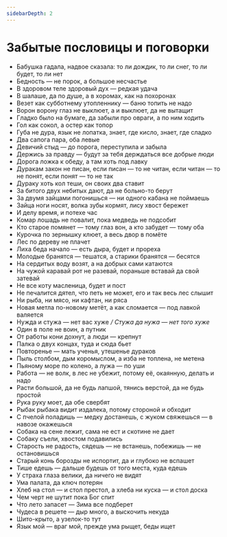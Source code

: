 ```yaml
---
sidebarDepth: 2
---
```


# Забытые пословицы и поговорки

- Бабушка гадала, надвое сказала: то ли дождик, то ли снег, то ли будет, то ли нет
- Бедность — не порок, а большое несчастье
- В здоровом теле здоровый дух — редкая удача
- В шалаше, да по душе, а в хоромах, как на похоронах
- Везет как субботнему утопленнику — баню топить не надо
- Ворон ворону глаз не выклюет, а и выклюет, да не вытащит
- Гладко было на бумаге, да забыли про овраги, а по ним ходить
- Гол как сокол, а остер как топор
- Губа не дура, язык не лопатка, знает, где кисло, знает, где сладко
- Два сапога пара, оба левые
- Девичий стыд — до порога, переступила и забыла
- Держись за правду — будут за тебя держдаться все добрые люди
- Дорога ложка к обеду, а там хоть под лавку
- Дуракам закон не писан, если писан — то не читан, если читан — то не понят, если понят — то не так
- Дураку хоть кол теши, он своих два ставит
- За битого двух небитых дают, да не больно-то берут
- За двумя зайцами погонишься — ни одного кабана не поймаешь
- Зайца ноги носят, волка зубы кормят, лису хвост бережет
- И делу время, и потехе час
- Комар лошадь не повалит, пока медведь не подсобит
- Кто старое помянет — тому глаз вон, а кто забудет — тому оба
- Курочка по зернышку клюет, а весь двор в помёте
- Лес по дереву не плачет
- Лиха беда начало — есть дыра, будет и прореха
- Молодые бранятся — тешатся, а старики бранятся — бесятся
- На сердитых воду возят, а на добрых сами катаются
- На чужой каравай рот не разевай, пораньше вставай да свой затевай
- Не все коту масленица, будет и пост
- Не печалится дятел, что петь не может, его и так весь лес слышит
- Ни рыба, ни мясо, ни кафтан, ни ряса
- Новая метла по-новому метёт, а как сломается — под лавкой валяется
- Нужда и стужа — нет вас хуже _/ Стужа да нужа — нет того хуже_
- Один в поле не воин, а путник
- От работы кони дохнут, а люди — крепнут
- Палка о двух концах, туда и сюда бьет
- Повторенье — мать ученья, утешенье дураков
- Пыль столбом, дым коромыслом, а изба не топлена, не метена
- Пьяному море по колено, а лужа — по уши
- Работа — не волк, в лес не убежит, потому её, окаянную, делать и надо
- Расти большой, да не будь лапшой, тянись верстой, да не будь простой
- Рука руку моет, да обе свербят
- Рыбак рыбака видит издалека, потому стороной и обходит
- С пчелой поладишь — медку достанешь, с жуком свяжешься — в навозе окажешься
- Собака на сене лежит, сама не ест и скотине не дает
- Собаку съели, хвостом подавились
- Старость не радость, сядешь — не встанешь, побежишь — не остановишься
- Старый конь борозды не испортит, да и глубоко не вспашет
- Тише едешь — дальше будешь от того места, куда едешь
- У страха глаза велики, да ничего не видят
- Ума палата, да ключ потерян
- Хлеб на стол — и стол престол, а хлеба ни куска — и стол доска
- Чем черт не шутит пока Бог спит
- Что лето запасет — Зима все подберет
- Чудеса в решете — дыр много, а выскочить некуда
- Шито-крыто, а узелок-то тут
- Язык мой — враг мой, прежде ума рыщет, беды ищет
